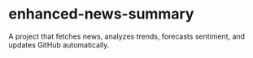 # enhanced-news-summary
A project that fetches news, analyzes trends, forecasts sentiment, and updates GitHub automatically.
